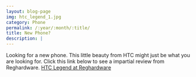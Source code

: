 ```yaml
---
layout: blog-page
img: htc_legend_1.jpg
category: Phone
permalink: /:year/:month/:title/
title: New Phone?
description: |
---
```


Looking for a new phone. This little beauty from HTC might just be what you are looking for. Click this link below to see a impartial review from Reghardware. [HTC Legend at Reghardware](http://www.reghardware.co.uk/2010/03/23/review_phone_htc_legend/)